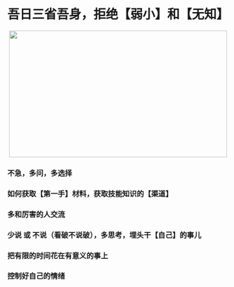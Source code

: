 # 吾日三省吾身，拒绝【弱小】和【无知】

<p align="center"><img width="496" height="288" src=https://linmingdao.github.io/blog/assets/ctrl/ctrl.jpg></p>

### 不急，多问，多选择

### 如何获取【第一手】材料，获取技能知识的【渠道】

### 多和厉害的人交流

### 少说 或 不说（看破不说破），多思考，埋头干【自己】的事儿

### 把有限的时间花在有意义的事上

### 控制好自己的情绪

